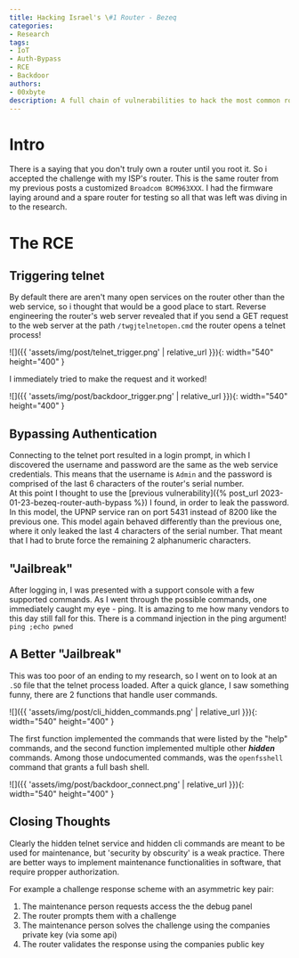 ```yaml
---
title: Hacking Israel's \#1 Router - Bezeq
categories:
- Research
tags:
- IoT
- Auth-Bypass
- RCE
- Backdoor
authors:
- 00xbyte
description: A full chain of vulnerabilities to hack the most common router in Israel. I found a critical vulnerability chain with Authentication Bypass, Remote Code Execution by Command Injection, and a Backdoor on the router. If you're ready to take control of your network, buckle up and let's dive into the world of router hacking!
---
```


# Intro
There is a saying that you don't truly own a router until you root it. So i accepted the challenge with my ISP's router.
This is the same router from my previous posts a customized `Broadcom BCM963XXX`.
I had the firmware laying around and a spare router for testing so all that was left was diving in to the research.
# The RCE
## Triggering telnet
By default there are aren't many open services on the router other than the web service, so i thought that would be a good place to start.
Reverse engineering the router's web server revealed that if you send a GET request to the web server at the path `/twgjtelnetopen.cmd` the router opens a telnet process!

![]({{ 'assets/img/post/telnet_trigger.png' | relative_url }}){: width="540" height="400" }

I immediately tried to make the request and it worked!

![]({{ 'assets/img/post/backdoor_trigger.png' | relative_url }}){: width="540" height="400" }
## Bypassing Authentication
Connecting to the telnet port resulted in a login prompt, in which I discovered the username and password are the same as the web service credentials. This means that the username is `Admin` and the password is comprised of the last 6 characters of the router's serial number.  
At this point I thought to use the [previous vulnerability]({% post_url 2023-01-23-bezeq-router-auth-bypass %}) I found, in order to leak the password. In this model, the UPNP service ran on port 5431 instead of 8200 like the previous one.
This model again behaved differently than the previous one, where it only leaked the last 4 characters of the serial number. That meant that I had to brute force the remaining 2 alphanumeric characters.
## "Jailbreak"
After logging in, I was presented with a support console with a few supported commands. As I went through the possible commands, one immediately caught my eye - ping.
It is amazing to me how many vendors to this day still fall for this. There is a command injection in the ping argument!
`ping ;echo pwned`
## A Better "Jailbreak"
This was too poor of an ending to my research, so I went on to look at an `.SO` file that the telnet process loaded. After a quick glance, I saw something funny, there are 2 functions that handle user commands.

![]({{ 'assets/img/post/cli_hidden_commands.png' | relative_url }}){: width="540" height="400" }

The first function implemented the commands that were listed by the "help" commands, and the second function implemented multiple other ***hidden*** commands.
Among those undocumented commands, was the `openfsshell` command that grants a full bash shell.

![]({{ 'assets/img/post/backdoor_connect.png' | relative_url }}){: width="540" height="400" }
## Closing Thoughts
Clearly the hidden telnet service and hidden cli commands are meant to be used for maintenance, but 'security by obscurity' is a weak practice. There are better ways to implement maintenance functionalities in software, that require propper authorization.

For example a challenge response scheme with an asymmetric key pair:
1. The maintenance person requests access the the debug panel
2. The router prompts them with a challenge
3. The maintenance person solves the challenge using the companies private key (via some api)
4.  The router validates the response using the companies public key
